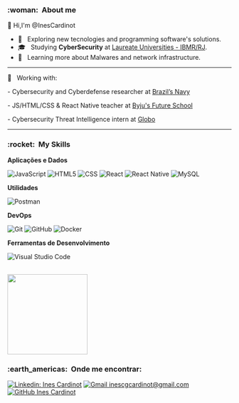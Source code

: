 <h3> :woman: &nbsp;About me</h3>

👋 Hi,I'm @InesCardinot


- 🤔 &nbsp; Exploring new tecnologies and programming software's solutions.
- 🎓 &nbsp; Studying **CyberSecurity** at <a href="https://www.laureate.net/pt/school/centro-universitario-ibmr-ibmr/">Laureate Universities - IBMR/RJ</a>.
- 🌱 &nbsp; Learning more about Malwares and network infrastructure.

---

💼 &nbsp; Working with:
<p>
- Cybersecurity and Cyberdefense researcher at <a href="https://www.marinha.mil.br/egn"/>Brazil’s Navy</a>
</p><p>
- JS/HTML/CSS & React Native teacher at <a href="https://www.byjusfutureschool.com"/>Byju's Future School</a>
</p><p>
- Cybersecurity Threat Intelligence intern at <a href="https://www.globo.com/">Globo</a>
</p>


---


<h3> :rocket: &nbsp;My Skills </h3>

**Aplicações e Dados**


  ![JavaScript](https://img.shields.io/badge/-JavaScript-333333?style=flat&logo=javascript)
  ![HTML5](https://img.shields.io/badge/-HTML5-333333?style=flat&logo=HTML5)
  ![CSS](https://img.shields.io/badge/-CSS-333333?style=flat&logo=CSS3&logoColor=1572B6)
  ![React](https://img.shields.io/badge/-React-333333?style=flat&logo=react)
  ![React Native](https://img.shields.io/badge/-React%20Native-333333?style=flat&logo=react)
  ![MySQL](https://img.shields.io/badge/-MySQL-333333?style=flat&logo=mysql)

**Utilidades**

  ![Postman](https://img.shields.io/badge/-Postman-333333?style=flat&logo=postman)

**DevOps**

  ![Git](https://img.shields.io/badge/-Git-333333?style=flat&logo=git)
  ![GitHub](https://img.shields.io/badge/-GitHub-333333?style=flat&logo=github)
  ![Docker](https://img.shields.io/badge/-Docker-333333?style=flat&logo=docker)

**Ferramentas de Desenvolvimento**

  ![Visual Studio Code](https://img.shields.io/badge/-Visual%20Studio%20Code-333333?style=flat&logo=visual-studio-code&logoColor=007ACC)
  

<br/>

<a href="https://github.com/InesCardinot">
  <img height="180em" src="[https://github-readme-stats.vercel.app/api?username=InesCardinot&theme=dracula&show_icons=true](https://github-readme-stats.vercel.app/api?username=InesCardinot&theme=dracula&show_icons=true)"/>
</a>

<br/>

<h3> :earth_americas: &nbsp;Onde me encontrar: </h3> 

[![Linkedin: Ines Cardinot](https://img.shields.io/badge/inescardinot-blue?style=flat-square&logo=Linkedin&logoColor=white&link=https://www.linkedin.com/in/inescardinot/)](https://www.linkedin.com/in/inescardinot/)
[![Gmail inescgcardinot@gmail.com](https://img.shields.io/badge/-inescgcardinot@gmail.com-006bed?style=flat-square&logo=Gmail&logoColor=white&link=mailto:inescgcardinot@gmail.com)](mailto:inescgcardinot@gmail.com)
[![GitHub Ines Cardinot]( https://img.shields.io/github/followers/InesCardinot?label=follow&style=social)]([@InesCardinot](https://github.com/InesCardinot/InesCardinot))
